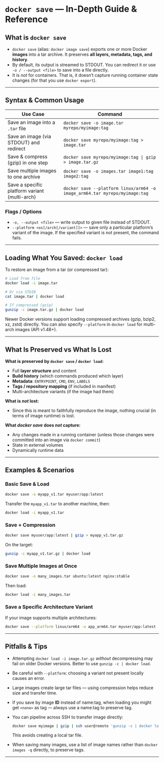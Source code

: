# `docker save` — In-Depth Guide & Reference

## What is `docker save`

- `docker save` (alias: `docker image save`) exports one or more Docker **images** into a tar archive. It preserves **all layers, metadata, tags, and history**.
- By default, its output is streamed to STDOUT. You can redirect it or use `-o / --output <file>` to save into a file directly.
- It is *not* for containers. That is, it doesn’t capture running container state changes (for that you use `docker export`).

---

## Syntax & Common Usage

| Use Case | Command |
|---|---|
| Save an image into a `.tar` file | `docker save -o image.tar myrepo/myimage:tag` |
| Save an image (via STDOUT) and redirect | `docker save myrepo/myimage:tag > image.tar` |
| Save & compress (gzip) in one step | `docker save myrepo/myimage:tag \| gzip > image.tar.gz` |
| Save multiple images to one archive | `docker save -o images.tar image1:tag image2:tag` |
| Save a specific platform variant (multi-arch) | `docker save --platform linux/arm64 -o image_arm64.tar myrepo/myimage:tag` |

### Flags / Options

- `-o, --output <file>` — write output to given file instead of STDOUT.
- `--platform <os[/arch[/variant]]>` — save only a particular platform’s variant of the image. If the specified variant is not present, the command fails.

---

## Loading What You Saved: `docker load`

To restore an image from a tar (or compressed tar):

```bash
# Load from file
docker load -i image.tar

# Or via STDIN
cat image.tar | docker load

# If compressed (gzip)
gunzip -c image.tar.gz | docker load
````

Newer Docker versions support loading compressed archives (gzip, bzip2, xz, zstd) directly. 
You can also specify `--platform` in `docker load` for multi-arch images (API v1.48+).

---

## What Is Preserved vs What Is Lost

**What is preserved by `docker save` / `docker load`:**

* Full **layer structure** and content
* **Build history** (which commands produced which layer)
* **Metadata**: `ENTRYPOINT`, `CMD`, `ENV`, `LABELS`
* **Tags / repository mapping** (if included in manifest)
* Multi-architecture variants (if the image had them)

**What is *not* lost:**

* Since this is meant to faithfully reproduce the image, nothing crucial (in terms of image runtime) is lost.

**What *docker save* does *not* capture:**

* Any changes made in a running container (unless those changes were committed into an image via `docker commit`)
* State in external volumes
* Dynamically runtime data

---

## Examples & Scenarios

### Basic Save & Load

```bash
docker save -o myapp_v1.tar myuser/app:latest
```

Transfer the `myapp_v1.tar` to another machine, then:

```bash
docker load -i myapp_v1.tar
```

### Save + Compression

```bash
docker save myuser/app:latest | gzip > myapp_v1.tar.gz
```

On the target:

```bash
gunzip -c myapp_v1.tar.gz | docker load
```

### Save Multiple Images at Once

```bash
docker save -o many_images.tar ubuntu:latest nginx:stable
```

Then load:

```bash
docker load -i many_images.tar
```

### Save a Specific Architecture Variant

If your image supports multiple architectures:

```bash
docker save --platform linux/arm64 -o app_arm64.tar myuser/app:latest
```

---

## Pitfalls & Tips

* Attempting `docker load -i image.tar.gz` *without* decompressing may fail on older Docker versions. Better to use `gunzip -c | docker load`.
* Be careful with `--platform`: choosing a variant not present locally causes an error.
* Large images create large tar files — using compression helps reduce size and transfer time.
* If you save by image **ID** instead of name:tag, when loading you might get `<none>` as tag — always use a name:tag to preserve tag.
* You can pipeline across SSH to transfer image directly:

  ```bash
  docker save myimage | gzip | ssh user@remote 'gunzip -c | docker load'
  ```

  This avoids creating a local tar file.
* When saving many images, use a list of image names rather than `docker images -q` directly, to preserve tags.

---
